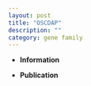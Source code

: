 ```yaml
---
layout: post
title: "OSCDAP"
description: ""
category: gene family
---
```


* **Information**  

* **Publication**  


